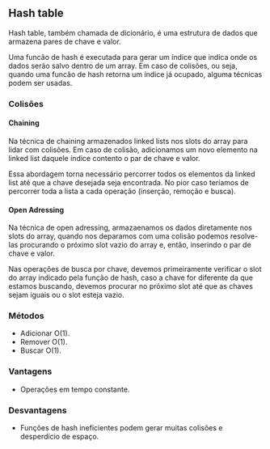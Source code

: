 ## Hash table

Hash table, também chamada de dicionário, é uma estrutura de dados que armazena pares de chave e valor.

Uma funcão de hash é executada para gerar um índice que indica onde os dados serão salvo dentro de um array. Em caso de colisões, ou seja, quando uma funcão de hash retorna um índice já ocupado, alguma técnicas podem ser usadas.

### Colisões

#### Chaining

Na técnica de chaining armazenados linked lists nos slots do array para lidar com colisões. Em caso de colisão, adicionamos um novo elemento na linked list daquele índice contento o par de chave e valor.

Essa abordagem torna necessário percorrer todos os elementos da linked list até que a chave desejada seja encontrada. No pior caso teríamos de percorrer toda a lista a cada operação (inserção, remoção e busca).

#### Open Adressing 

Na técnica de open adressing, armazaenamos os dados diretamente nos slots do array, quando nos deparamos com uma colisão podemos resolve-las procurando o próximo slot vazio do array e, então, inserindo o par de chave e valor.

Nas operações de busca por chave, devemos primeiramente verificar o slot do array indicado pela função de hash, caso a chave for diferente da que estamos buscando, devemos procurar no próximo slot até que as chaves sejam iguais ou o slot esteja vazio.

### Métodos

- Adicionar O(1).
- Remover O(1).
- Buscar O(1).

### Vantagens

- Operações em tempo constante.

### Desvantagens

- Funções de hash ineficientes podem gerar muitas colisões e desperdício de espaço.

